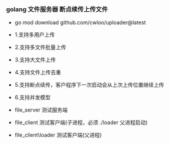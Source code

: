 ### golang 文件服务器 断点续传上传文件

* go mod download github.com/cwloo/uploader@latest

* 1.支持多用户上传
* 2.支持多文件批量上传
* 3.支持大文件上传
* 4.支持文件上传去重
* 5.支持断点续传，客户程序下一次启动会从上次上传位置继续上传
* 6.支持并发模型

* file_server         测试服务端
* file_client         测试客户端(子进程，必须 ./loader 父进程启动)
* file_client\loader 测试客户端(父进程)
